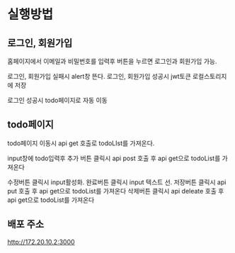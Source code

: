 # 실행방법

## 로그인, 회원가입

홈페이지에서 이메일과 비밀번호를 입력후 버튼을 누르면 로그인과 회원가입 가능.

로그인, 회원가입 실패시 alert창 뜬다.
로그인, 회원가입 성공시 jwt토큰 로컬스토리지에 저장

로그인 성공시 todo페이지로 자동 이동

## todo페이지

todo페이지 이동시 api get 호출로 todoLIst를 가져온다.

input창에 todo입력후 추가 버튼 클릭시 api post 호출 후 api get으로 todoList를 가져온다

수정버튼 클릭시 input활성화.
완료버튼 클릭시 input 텍스트 선.
저장버튼 클릭시 api put 호출 후 api get으로 todoList를 가져온다
삭제버튼 클릭시 api deleate 호출 후 api get으로 todoList를 가져온다

## 배포 주소

http://172.20.10.2:3000

